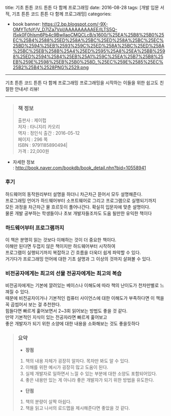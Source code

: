 title: 기초 튼튼 코드 튼튼 다 함께 프로그래밍
date: 2016-08-28
tags: [개발 입문 서적, 기초 튼튼 코드 튼튼 다 함께 프로그래밍]
categories:
- book
banner: https://2.bp.blogspot.com/-9X-OMYTcfoY/V_D7IZa7VpI/AAAAAAAAAEE/lLTS5Q-I5xk0F0hlsm6Pb4c9BwIlaoCMQCLcB/s1600/%25EA%25B8%25B0%25EC%25B4%2588%25ED%258A%25BC%25ED%258A%25BC%25EC%25BD%2594%25EB%2593%259C%25ED%258A%25BC%25ED%258A%25BC%25EB%258B%25A4%25ED%2595%25A8%25EA%25BB%2598%25ED%2594%2584%25EB%25A1%259C%25EA%25B7%25B8%25EB%259E%2598%25EB%25B0%258D_%25EC%259E%2585%25EC%25B2%25B4%2528PNG%2529.png

---
기초 튼튼 코드 튼튼 다 함께 프로그래밍 프로그래밍을 시작하는 이들을 위한 쉽고도 친절한 안내서! 리뷰!

<!-- more -->

---

>### 책 정보 
>출판사 : 제이펍  
>저자 : 타니지리 카오리  
>역자 : 정인식
>출간 : 2016-05-12  
>페이지 : 296 쪽  
>ISBN :  9791185890494|  
>가격 : 22,000원

- 자세한 정보  
: <http://book.naver.com/bookdb/book_detail.nhn?bid=10558941>

### 후기
하드웨어의 동작원리부터 설명을 하더니 차근차근 뜯어서 모두 설명해준다.  
프로그래밍 언어가 하드웨어부터 소프트웨어로 그리고 프로그램으로 실행되기까지  
모든 과정을 차근차근 물 흐르듯이 풀어나간다. 확실히 입문자에 맞춘 설명이다.  
물론 개발 공부하는 학생들이나 초보 개발자들조차도 도움 될만한 유익한 책이다

### 하드웨어부터 프로그램까지
이 책은 분명히 읽는 것보다 이해하는 것이 더 중요한 책이다.  
이해만 된다면 두껍지 않은 책이지만 하드웨어부터 시작하여  
프로그램이 실행되기까지 복잡하고 긴 흐름을 더욱더 쉽게 파악할 수 있다.  
거기다가 프로그래밍 언어에 대한 기초 설명과 그 이상의 것까지 살펴볼 수 있다.

### 비전공자에게는 최고의 선물 전공자에게는 최고의 복습
비전공자에게는 기본에 깔려있는 베이스나 이해도에 따라 책의 난이도가 천차만별로 느껴질 수 있다.  
때문에 비전공자이거나 기본적인 컴퓨터 사이언스에 대한 이해도가 부족하다면 이 책을 꼭 곱씹어서 보는 걸 추천한다.  
힘들다면 빠르게 훑어보면서 2~3회 읽어보는 방법도 좋을 것 같다.  
만약 기본적인 지식이 있는 전공자라면 빠르게 훑어보고  
좋은 개발자가 되기 위한 소양에 대한 내용을 소화해보는 것도 좋을듯하다

>### 요약
>- **장점**
>1. 책의 내용 자체가 굉장히 알차다. 목차만 봐도 알 수 있다.
>2. 이해를 위한 예시가 굉장히 많고 도움이 된다.
>3. 실제 개발자로 일하면서 느낄 수 있는 부분에 대한 소양도 포함되어있다.
>4. 좋은 내용만 있는 게 아니라 좋은 개발자가 되기 위한 방법을 유도한다.
>
>- **단점**
>1. 책의 분량이 살짝 아쉽다.  
>2. 책을 읽고 나서의 로드맵을 제시해준다면 좋았을 것 같다.
